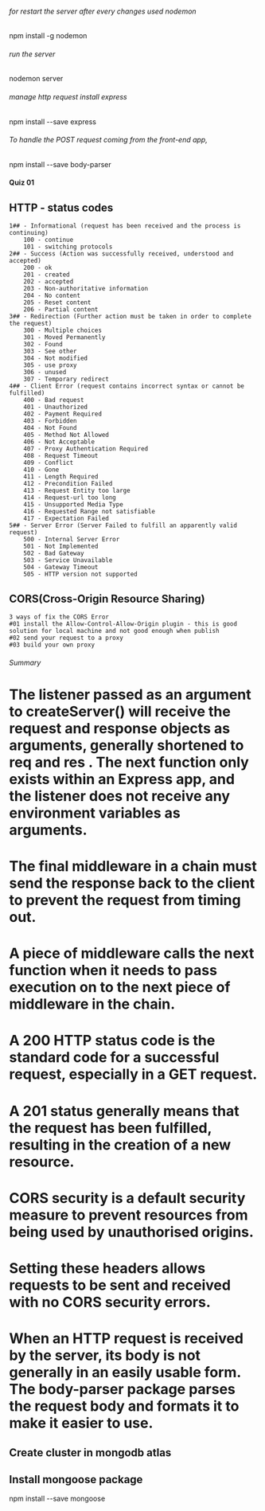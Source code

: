###### for restart the server after every changes used nodemon
npm install -g nodemon 
###### run the server
nodemon server
###### manage http request install express
npm install --save express

###### To handle the POST request coming from the front-end app,
npm install --save body-parser

#### Quiz 01

## HTTP - status codes
    1## - Informational (request has been received and the process is continuing)
        100 - continue 
        101 - switching protocols
    2## - Success (Action was successfully received, understood and accepted)
        200 - ok
        201 - created
        202 - accepted
        203 - Non-authoritative information
        204 - No content
        205 - Reset content
        206 - Partial content
    3## - Redirection (Further action must be taken in order to complete the request)
        300 - Multiple choices
        301 - Moved Permanently
        302 - Found
        303 - See other
        304 - Not modified
        305 - use proxy
        306 - unused
        307 - Temporary redirect
    4## - Client Error (request contains incorrect syntax or cannot be fulfilled)
        400 - Bad request
        401 - Unauthorized
        402 - Payment Required
        403 - Forbidden
        404 - Not Found
        405 - Method Not Allowed
        406 - Not Acceptable
        407 - Proxy Authentication Required
        408 - Request Timeout
        409 - Conflict
        410 - Gone
        411 - Length Required
        412 - Precondition Failed
        413 - Request Entity too large
        414 - Request-url too long
        415 - Unsupported Media Type
        416 - Requested Range not satisfiable
        417 - Expectation Failed
    5## - Server Error (Server Failed to fulfill an apparently valid request)
        500 - Internal Server Error
        501 - Not Implemented
        502 - Bad Gateway
        503 - Service Unavailable
        504 - Gateway Timeout
        505 - HTTP version not supported
## CORS(Cross-Origin Resource Sharing)
    3 ways of fix the CORS Error
    #01 install the Allow-Control-Allow-Origin plugin - this is good solution for local machine and not good enough when publish
    #02 send your request to a proxy
    #03 build your own proxy

###### Summary

# The listener passed as an argument to createServer() will receive the request and response objects as arguments, generally shortened to  req  and  res .  The  next  function only exists within an Express app, and the listener does not receive any environment variables as arguments.
# The final middleware in a chain must send the response back to the client to prevent the request from timing out.
# A piece of middleware calls the next function when it needs to pass execution on to the next piece of middleware in the chain.
# A 200 HTTP status code is the standard code for a successful request, especially in a GET request.
# A 201 status generally means that the request has been fulfilled, resulting in the creation of a new resource.
# CORS security is a default security measure to prevent resources from being used by unauthorised origins.
# Setting these headers allows requests to be sent and received with no CORS security errors.
# When an HTTP request is received by the server, its body is not generally in an easily usable form.  The body-parser package parses the request body and formats it to make it easier to use.

## Create cluster in mongodb atlas 

## Install mongoose package
npm install --save mongoose
